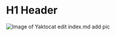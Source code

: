 # H1 Header
![Image of Yaktocat](https://octodex.github.com/images/yaktocat.png)
edit index.md
add pic
